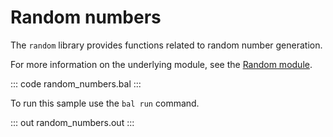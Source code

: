# Random numbers

The `random` library provides functions related to random number generation.

For more information on the underlying module, see the [Random module](https://docs.central.ballerina.io/ballerina/random/latest/).

::: code random_numbers.bal :::

To run this sample use the `bal run` command.

::: out random_numbers.out :::